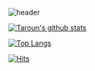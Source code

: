 <!--
### Hi there 👋

**taroun/taroun** is a ✨ _special_ ✨ repository because its `README.md` (this file) appears on your GitHub profile.

Here are some ideas to get you started:

- 🔭 I’m currently working on ...
- 🌱 I’m currently learning ...
- 👯 I’m looking to collaborate on ...
- 🤔 I’m looking for help with ...
- 💬 Ask me about ...
- 📫 How to reach me: ...
- 😄 Pronouns: ...
- ⚡ Fun fact: ...
-->
![header](https://capsule-render.vercel.app/api?type=waving&color=auto&height=250&section=header&text=Hello%20Taro&fontSize=90)

  [![Taroun's github stats](https://github-readme-stats.vercel.app/api?username=taroun)](https://github.com/taroun)
  
  [![Top Langs](https://github-readme-stats.vercel.app/api/top-langs/?username=taroun&layout=compact)](https://github.com/anuraghazra/github-readme-stats)

  <div>
  
  [![Hits](https://hits.seeyoufarm.com/api/count/incr/badge.svg?url=https%3A%2F%2Fgithub.com%2Ftaroun&count_bg=%2379C83D&title_bg=%23555555&icon=&icon_color=%23E7E7E7&title=hits&edge_flat=false)](https://github.com/taroun)                

  </div>
